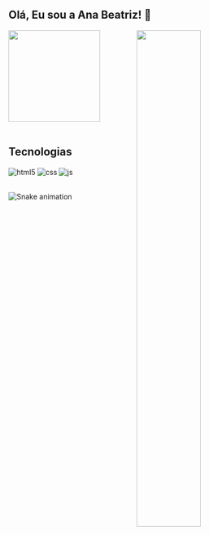 ## Olá, Eu sou a Ana Beatriz! 👋

<div>
  
  <img  height="180em" src="https://github-readme-stats.vercel.app/api?username=AnaBeatrizAT&show_icons=true&theme=dracula&include_all_commits=true&count_private=true"/>
  <img align="right" height="50%" src="https://github-readme-stats.vercel.app/api/top-langs/?username=AnaBeatrizAT&layout=compact&langs_count=16&theme=dracula"/>
</div>
<br>

## Tecnologias 

<div style="display: inline_block">
  <img align="center" alt="html5" src="https://img.shields.io/badge/HTML5-E34F26?style=for-the-badge&logo=html5&logoColor=white" />
  <img align="center" alt="css" src="https://img.shields.io/badge/CSS3-1572B6?style=for-the-badge&logo=css3&logoColor=white" />
  <img align="center" alt="js" src="https://img.shields.io/badge/JavaScript-F7DF1E?style=for-the-badge&logo=javascript&logoColor=black" />
</div><br/>

![Snake animation](https://github.com/AnaBeatrizAT/AnaBeatrizAT/blob/output/github-contribution-grid-snake-svg)


